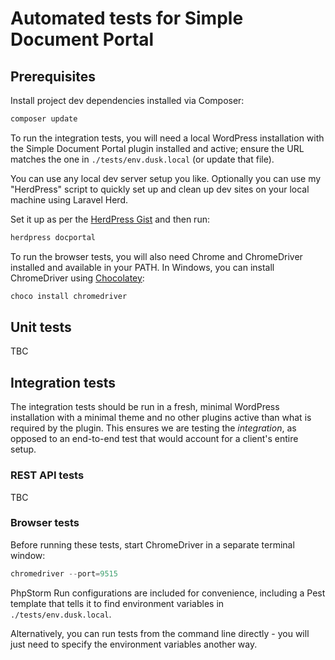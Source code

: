 # Automated tests for Simple Document Portal

## Prerequisites

Install project dev dependencies installed via Composer:

```powershell
composer update
```

To run the integration tests, you will need a local WordPress installation with the Simple Document Portal plugin installed and active; ensure the URL matches the one in `./tests/env.dusk.local` (or update that file).

You can use any local dev server setup you like. Optionally you can use my "HerdPress" script to quickly set up and clean up dev sites on your local machine using Laravel Herd.

Set it up as per the [HerdPress Gist](https://gist.github.com/doubleedesign/f61f25ef8096c30eb8ae4117d76cb185) and then run:

```powershell
herdpress docportal
```

To run the browser tests, you will also need Chrome and ChromeDriver installed and available in your PATH. In Windows, you can install ChromeDriver using [Chocolatey](https://community.chocolatey.org/):

```powershell
choco install chromedriver
```

## Unit tests

TBC

## Integration tests

The integration tests should be run in a fresh, minimal WordPress installation with a minimal theme and no other plugins active than what is required by the plugin. This ensures we are testing the _integration_, as opposed to an end-to-end test that would account for a client's entire setup.

### REST API tests

TBC

### Browser tests

Before running these tests, start ChromeDriver in a separate terminal window:

```powershell
chromedriver --port=9515
```

PhpStorm Run configurations are included for convenience, including a Pest template that tells it to find environment variables in `./tests/env.dusk.local`.

Alternatively, you can run tests from the command line directly - you will just need to specify the environment variables another way.

